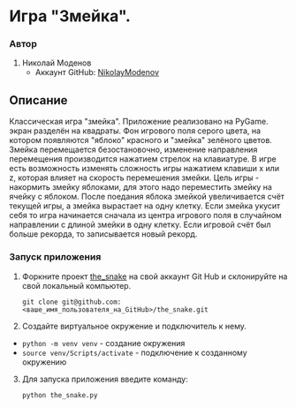 # Игра "Змейка".

### Автор

1. Николай Моденов  
   - Аккаунт GitHub: [NikolayModenov](https://github.com/NikolayModenov)

## Описание

Классическая игра "змейка".
Приложение реализовано на PyGame.
экран разделён на квадраты. Фон игрового поля серого цвета, на котором появляются "яблоко" красного и "змейка" зелёного цветов.
Змейка перемещается безостановочно, изменение направления перемещения производится нажатием стрелок на клавиатуре.
В игре есть возможность изменять сложность игры нажатием клавиши x или z, которая влияет на скорость перемешения змейки.
Цель игры - накормить змейку яблоками, для этого надо переместить змейку на ячейку с яблоком. После поедания яблока змейкой увеличивается счёт текущей игры, а змейка вырастает на одну клетку.
Если змейка укусит себя то игра начинается сначала из центра игрового поля в случайном направлении с длиной змейки в одну клетку.
Если игровой счёт был больше рекорда, то записывается новый рекорд.

### Запуск приложения

1. Форкните проект [the_snake](https://github.com/NikolayModenov/the_snake/) на свой аккаунт Git Hub и склонируйте на свой локальный компьютер. 

      ```git clone git@github.com:<ваше_имя_пользователя_на_GitHub>/the_snake.git ```

2. Создайте виртуальное окружение и подключитель к нему.

- ```python -m venv venv``` - создание окружения
- ```source venv/Scripts/activate``` - подключение к созданному окружению

3. Для запуска приложения введите команду:

      ```python the_snake.py```